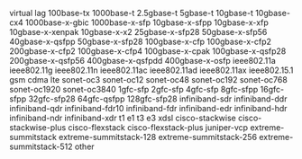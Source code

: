 virtual
lag
100base-tx
1000base-t
2.5gbase-t
5gbase-t
10gbase-t
10gbase-cx4
1000base-x-gbic
1000base-x-sfp
10gbase-x-sfpp
10gbase-x-xfp
10gbase-x-xenpak
10gbase-x-x2
25gbase-x-sfp28
50gbase-x-sfp56
40gbase-x-qsfpp
50gbase-x-sfp28
100gbase-x-cfp
100gbase-x-cfp2
200gbase-x-cfp2
100gbase-x-cfp4
100gbase-x-cpak
100gbase-x-qsfp28
200gbase-x-qsfp56
400gbase-x-qsfpdd
400gbase-x-osfp
ieee802.11a
ieee802.11g
ieee802.11n
ieee802.11ac
ieee802.11ad
ieee802.11ax
ieee802.15.1
gsm
cdma
lte
sonet-oc3
sonet-oc12
sonet-oc48
sonet-oc192
sonet-oc768
sonet-oc1920
sonet-oc3840
1gfc-sfp
2gfc-sfp
4gfc-sfp
8gfc-sfpp
16gfc-sfpp
32gfc-sfp28
64gfc-qsfpp
128gfc-sfp28
infiniband-sdr
infiniband-ddr
infiniband-qdr
infiniband-fdr10
infiniband-fdr
infiniband-edr
infiniband-hdr
infiniband-ndr
infiniband-xdr
t1
e1
t3
e3
xdsl
cisco-stackwise
cisco-stackwise-plus
cisco-flexstack
cisco-flexstack-plus
juniper-vcp
extreme-summitstack
extreme-summitstack-128
extreme-summitstack-256
extreme-summitstack-512
other 